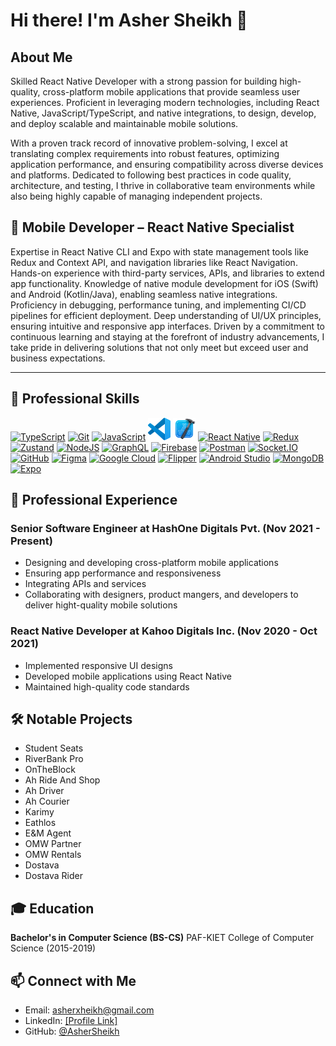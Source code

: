 # Hi there! I'm Asher Sheikh 👋

## About Me
Skilled React Native Developer with a strong passion for building high-quality, cross-platform mobile applications that provide seamless user experiences. Proficient in leveraging modern technologies, including React Native, JavaScript/TypeScript, and native integrations, to design, develop, and deploy scalable and maintainable mobile solutions.

With a proven track record of innovative problem-solving, I excel at translating complex requirements into robust features, optimizing application performance, and ensuring compatibility across diverse devices and platforms. Dedicated to following best practices in code quality, architecture, and testing, I thrive in collaborative team environments while also being highly capable of managing independent projects.

## 🚀 Mobile Developer – React Native Specialist

Expertise in React Native CLI and Expo with state management tools like Redux and Context API, and navigation libraries like React Navigation.
Hands-on experience with third-party services, APIs, and libraries to extend app functionality.
Knowledge of native module development for iOS (Swift) and Android (Kotlin/Java), enabling seamless native integrations.
Proficiency in debugging, performance tuning, and implementing CI/CD pipelines for efficient deployment.
Deep understanding of UI/UX principles, ensuring intuitive and responsive app interfaces.
Driven by a commitment to continuous learning and staying at the forefront of industry advancements, I take pride in delivering solutions that not only meet but exceed user and business expectations.

---

## 🚀 Professional Skills

<p align="left">
<a href="https://www.typescriptlang.org/" target="_blank" rel="noreferrer"><img src="https://raw.githubusercontent.com/danielcranney/readme-generator/main/public/icons/skills/typescript-colored.svg" width="36" height="36" alt="TypeScript" /></a>
<a href="https://git-scm.com/" target="_blank" rel="noreferrer"><img src="https://raw.githubusercontent.com/danielcranney/readme-generator/main/public/icons/skills/git-colored.svg" width="36" height="36" alt="Git" /></a>
<a href="https://developer.mozilla.org/en-US/docs/Web/JavaScript" target="_blank" rel="noreferrer"><img src="https://raw.githubusercontent.com/danielcranney/readme-generator/main/public/icons/skills/javascript-colored.svg" width="36" height="36" alt="JavaScript" /></a>
<a href="https://code.visualstudio.com/" target="_blank" rel="noreferrer"><img src="https://raw.githubusercontent.com/devicons/devicon/ca28c779441053191ff11710fe24a9e6c23690d6/icons/vscode/vscode-original.svg" width="36" height="36" alt="VS Code" /></a>
<a href="https://www.xcode.com" target="_blank" rel="noreferrer"><img src="https://raw.githubusercontent.com/devicons/devicon/ca28c779441053191ff11710fe24a9e6c23690d6/icons/xcode/xcode-original.svg" width="36" height="36" alt="XCode" /></a>
<a href="https://reactnative.dev/" target="_blank" rel="noreferrer"><img src="https://reactnative.dev/img/header_logo.svg" width="36" height="36" alt="React Native" /></a>
<a href="https://redux.js.org/" target="_blank" rel="noreferrer"><img src="https://raw.githubusercontent.com/danielcranney/readme-generator/main/public/icons/skills/redux-colored.svg" width="36" height="36" alt="Redux" /></a>
  <a href="https://zustand-demo.pmnd.rs/" target="_blank" rel="noreferrer"><img src="https://user-images.githubusercontent.com/958486/218346783-72be5ae3-b953-4dd7-b239-788a882fdad6.svg" width="36" height="36" alt="Zustand" /></a>
<a href="https://nodejs.org/en/" target="_blank" rel="noreferrer"><img src="https://raw.githubusercontent.com/danielcranney/readme-generator/main/public/icons/skills/nodejs-colored.svg" width="36" height="36" alt="NodeJS" /></a>
<a href="https://graphql.org/" target="_blank" rel="noreferrer"><img src="https://raw.githubusercontent.com/danielcranney/readme-generator/main/public/icons/skills/graphql-colored.svg" width="36" height="36" alt="GraphQL" /></a>
<a href="https://firebase.google.com/" target="_blank" rel="noreferrer"><img src="https://raw.githubusercontent.com/danielcranney/readme-generator/main/public/icons/skills/firebase-colored.svg" width="36" height="36" alt="Firebase" /></a>
<a href="https://www.postman.com" target="_blank" rel="noreferrer"><img src="https://www.vectorlogo.zone/logos/getpostman/getpostman-icon.svg" width="36" height="36" alt="Postman" /></a>
<a href="https://socket.io/" target="_blank" rel="noreferrer"><img src="https://i.pinimg.com/736x/69/a6/12/69a61259e0bf3be055bc87b99575e53b.jpg" width="36" height="36" alt="Socket.IO" /></a>
<a href="https://github.com" target="_blank" rel="noreferrer"><img src="https://upload.wikimedia.org/wikipedia/commons/a/ae/Github-desktop-logo-symbol.svg" width="36" height="36" alt="GitHub" /></a>
<a href="https://www.figma.com/" target="_blank" rel="noreferrer"><img src="https://raw.githubusercontent.com/danielcranney/readme-generator/main/public/icons/skills/figma-colored.svg" width="36" height="36" alt="Figma" /></a>
<a href="https://cloud.google.com/" target="_blank" rel="noreferrer"><img src="https://raw.githubusercontent.com/danielcranney/readme-generator/main/public/icons/skills/googlecloud-colored.svg" width="36" height="36" alt="Google Cloud" /></a>
<a href="https://fbflipper.com/" target="_blank" rel="noreferrer"><img src="https://camo.githubusercontent.com/66fb9e97fd244972de271c6cf7fc6d5cce7cb816cd48d4cf8e48c2bbe89862d2/68747470733a2f2f6662666c69707065722e636f6d2f696d672f69636f6e2e706e67" width="36" height="36" alt="Flipper" /></a>
  <a href="https://developer.android.com/studio?gad_source=1&gclid=Cj0KCQiA0fu5BhDQARIsAMXUBOK0CFYTMUt8uwJRANOhFul8nW28iyp7suuJ9V0o9A4S-kdZFWzSU7caAnduEALw_wcB&gclsrc=aw.ds" target="_blank" rel="noreferrer"><img src="https://img.icons8.com/?size=100&id=EgOU93v1DHjU&format=png&color=000000" width="36" height="36" alt="Android Studio" /></a> <a href="https://www.mongodb.com/" target="_blank" rel="noreferrer"><img src="https://img.icons8.com/?size=100&id=tBBf3P8HL0vR&format=png&color=000000" width="36" height="36" alt="MongoDB" /></a><a href="https://expo.dev/" target="_blank" rel="noreferrer"><img src="https://img.icons8.com/?size=100&id=7ImWFDcPfSlz&format=png&color=FFFFFF" width="36" height="36" alt="Expo" /></a>
</p>

## 💼 Professional Experience
### Senior Software Engineer at HashOne Digitals Pvt. (Nov 2021 - Present)
- Designing and developing cross-platform mobile applications
- Ensuring app performance and responsiveness
- Integrating APIs and services
- Collaborating with designers, product mangers, and developers to deliver hight-quality mobile solutions

### React Native Developer at Kahoo Digitals Inc. (Nov 2020 - Oct 2021)
- Implemented responsive UI designs
- Developed mobile applications using React Native
- Maintained high-quality code standards

## 🛠️ Notable Projects
- Student Seats
- RiverBank Pro
- OnTheBlock
- Ah Ride And Shop
- Ah Driver
- Ah Courier
- Karimy
- Eathlos
- E&M Agent
- OMW Partner
- OMW Rentals
- Dostava
- Dostava Rider

## 🎓 Education
**Bachelor's in Computer Science (BS-CS)**
PAF-KIET College of Computer Science (2015-2019)

## 📫 Connect with Me
- Email: asherxheikh@gmail.com
- LinkedIn: [[Profile Link]](https://www.linkedin.com/in/mashersheikh/)
- GitHub: [@AsherSheikh](https://github.com/AsherSheikh)

